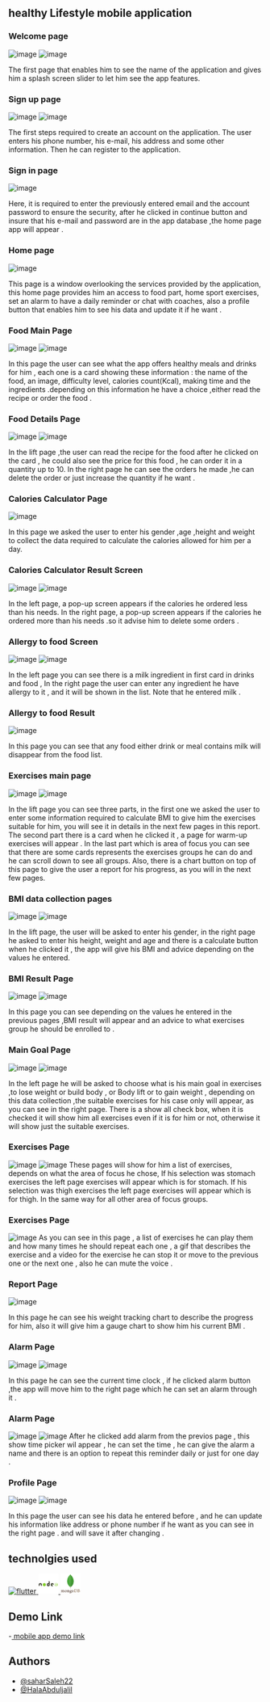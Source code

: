 ## healthy Lifestyle mobile application

### Welcome page

![image](https://github.com/saharSaleh22/Software_GP_Mobile_Demo/assets/78207579/dc37bbf4-f995-4e7e-aa7f-39e5b9250b62)            ![image](https://github.com/saharSaleh22/Software_GP_Mobile_Demo/assets/78207579/18ce6baf-2f4c-496c-86b5-98336ed90f77)

The first page that enables him to see the name of the application and gives him a splash screen slider to let him see the app features.

### Sign up page
![image](https://github.com/saharSaleh22/Software_GP_Mobile_Demo/assets/78207579/d04956d4-0349-4314-8b42-e8dc091fe182)      ![image](https://github.com/saharSaleh22/Software_GP_Mobile_Demo/assets/78207579/bfad1064-dc0d-463d-a391-d683b66c3126)

The first steps required to create an account on the application.
The user enters his phone number, his e-mail, his address and some other information. Then he can register to the application.

### Sign in page
![image](https://github.com/saharSaleh22/Software_GP_Mobile_Demo/assets/78207579/24bc97ae-bcc2-4e2b-ac3d-547477cac8fa)

Here, it is required to enter the previously entered email and the account password to ensure the security, after he clicked in continue button and insure that his e-mail and password are in the  app database ,the  home page app will appear .

### Home page
![image](https://github.com/saharSaleh22/Software_GP_Mobile_Demo/assets/78207579/52b6f22b-b35e-4c0e-a5d6-34e2ee54e2a1)

  This page is a window overlooking the services provided by the application, this home page provides him an access to food part, home sport exercises, set an alarm to have a daily reminder or chat with coaches, also a profile button that enables him to see his data and update it if he want  .
  
  ### Food Main Page
  
  ![image](https://github.com/saharSaleh22/Software_GP_Mobile_Demo/assets/78207579/745dcc03-e1a7-44bf-bd33-1f29ece1c017)     ![image](https://github.com/saharSaleh22/Software_GP_Mobile_Demo/assets/78207579/04a7d015-aae9-4938-ab3e-5e732861f74b) 
  
  In this page the user can see what the app offers healthy meals and drinks for him , each one is  a card showing  these information : the name of the food, an image, difficulty level, calories count(Kcal), making time and the ingredients .depending on this information he have a choice ,either read the recipe or order the food .

### Food Details Page
![image](https://github.com/saharSaleh22/Software_GP_Mobile_Demo/assets/78207579/48b8a7ba-1ea8-47b5-bc36-2187ff12e53f)       ![image](https://github.com/saharSaleh22/Software_GP_Mobile_Demo/assets/78207579/17b88683-e25b-4fdc-9f13-203d50fb3bdf)

In the lift page ,the user can read  the recipe for the food after he clicked on the card , he could also see the price for this food , he can order it in a quantity up to 10.
In the right page he can see the orders he made ,he can delete the order  or just  increase the quantity if he want .

### Calories Calculator Page
![image](https://github.com/saharSaleh22/Software_GP_Mobile_Demo/assets/78207579/c117909e-64e7-4d66-b891-9ecf78a55ddb)


In  this page we asked  the user to enter his gender ,age ,height and weight to collect the data required to calculate the calories allowed for him per a day.

### Calories Calculator Result Screen

![image](https://github.com/saharSaleh22/Software_GP_Mobile_Demo/assets/78207579/1239cde3-55f7-42a4-b8ba-c455803b059d)     ![image](https://github.com/saharSaleh22/Software_GP_Mobile_Demo/assets/78207579/794a1d1c-6b4d-45bd-b521-47bbe1b0d7c3)


In the left page, a pop-up screen appears if the calories he ordered less than his needs.
In the right page, a pop-up screen appears if the calories he ordered more than his needs .so it advise him to delete some orders .

### Allergy to food Screen

![image](https://github.com/saharSaleh22/Software_GP_Mobile_Demo/assets/78207579/99d08737-bfe2-4b0e-a0f5-b1a0d6932944)    ![image](https://github.com/saharSaleh22/Software_GP_Mobile_Demo/assets/78207579/58e97c09-6b09-49df-858a-9f8f2a94d393)

In the left page you can see there is a milk ingredient in first card in drinks and food ,
In the right page the user can enter any ingredient he have allergy to it , and it will be shown in the list. Note that he entered milk .

### Allergy to food Result 
![image](https://github.com/saharSaleh22/Software_GP_Mobile_Demo/assets/78207579/08b343f7-689d-43a6-af2b-f1b8c9c436e4)

In this page you can see that any food either drink or meal contains milk will disappear from the food list.

### Exercises main page 
![image](https://github.com/saharSaleh22/Software_GP_Mobile_Demo/assets/78207579/967e2207-09da-4263-9f1a-3786abd68a5a)    ![image](https://github.com/saharSaleh22/Software_GP_Mobile_Demo/assets/78207579/c0ea17c6-34e7-4995-b720-59a1636d6149)

   In the lift page you can see three parts, in the first one we asked the user to enter some information required to calculate BMI to give him the exercises suitable for him, you will see it in details in the next few pages in this report.
   The second part there is a card when he clicked it , a page for warm-up exercises will appear .
    In the last part which is area of focus you can see that there are some cards represents the exercises groups he can do and he can scroll down to see all groups.
   Also, there is a chart button on top of this page to give the user a report for his progress, as you will in the next few pages.

### BMI data collection pages 

![image](https://github.com/saharSaleh22/Software_GP_Mobile_Demo/assets/78207579/c7017420-0c0f-4c21-b9b7-4a23e5173ff7)      ![image](https://github.com/saharSaleh22/Software_GP_Mobile_Demo/assets/78207579/4bb520d1-2f00-4b41-ab6b-8b33962cbc84)

   In the lift page, the user will be asked to enter his gender, in the right page he asked to enter his height, weight and age and there is a calculate button when he clicked it , the app will give his BMI and advice depending on the values he entered.

### BMI Result Page 

![image](https://github.com/saharSaleh22/Software_GP_Mobile_Demo/assets/78207579/c6a9b8c8-c9c2-42f3-9a6f-e83601e89797)    ![image](https://github.com/saharSaleh22/Software_GP_Mobile_Demo/assets/78207579/1f87a702-aa8e-4018-aad4-56709607ac3d)

In this page you can see depending on the values he entered in the previous pages ,BMI result will appear and an advice to what exercises group he should be enrolled to . 

### Main Goal Page 
![image](https://github.com/saharSaleh22/Software_GP_Mobile_Demo/assets/78207579/e6a391d2-85f2-475d-83c8-fc5eb2522e2f)      ![image](https://github.com/saharSaleh22/Software_GP_Mobile_Demo/assets/78207579/e562c0fd-20d7-4a18-be22-9edaf5054803)

In the left page he will be asked to choose what is his main goal in exercises ,to lose weight or build body , or Body lift or to gain weight , depending on this data collection ,the suitable  exercises for his case only will appear, as you can see in the right page.
There is a show all check box, when it is checked it will show him all exercises even if it is for him or not, otherwise it will show just the suitable exercises. 

### Exercises Page 

![image](https://github.com/saharSaleh22/Software_GP_Mobile_Demo/assets/78207579/0780555d-f057-4e8e-8628-6c347826bbe7)      ![image](https://github.com/saharSaleh22/Software_GP_Mobile_Demo/assets/78207579/7d1b21ff-7df3-4fa2-aa1b-0f6979a904f9)
   These pages will show for him a list of exercises, depends on what the area of focus he chose,
If his selection was stomach exercises the left page exercises will appear which is for stomach.
If his selection was thigh exercises the left page exercises will appear which is for thigh.
In the same way for all other area of focus groups.

### Exercises Page 
![image](https://github.com/saharSaleh22/Software_GP_Mobile_Demo/assets/78207579/bd5ef344-231a-442f-aee4-a4dc6433f1e5)
As you can see in this page , a list of exercises he can play  them and  how many times he should repeat each one , a gif that describes the exercise and a video for the exercise he can stop it or move to the previous one or the next one , also he can mute the voice . 

### Report Page 
![image](https://github.com/saharSaleh22/Software_GP_Mobile_Demo/assets/78207579/613c3452-4e2a-49b5-afad-7bd85bf212d8)

In this page he can see his weight tracking chart to describe the progress for him, also it will give him a gauge  chart to show him his current BMI . 

### Alarm Page 
![image](https://github.com/saharSaleh22/Software_GP_Mobile_Demo/assets/78207579/3dc6540a-018c-46ac-9696-791c0247f7e3)      ![image](https://github.com/saharSaleh22/Software_GP_Mobile_Demo/assets/78207579/c42bae51-114d-4e09-8684-d0c8b8ee78b0)

In this page he can see the current time clock , if he clicked alarm button ,the app will move him to the right page which he can set an alarm through it .

### Alarm Page 
![image](https://github.com/saharSaleh22/Software_GP_Mobile_Demo/assets/78207579/4acb6d37-cd81-4389-97cf-9eec72dd6369)     ![image](https://github.com/saharSaleh22/Software_GP_Mobile_Demo/assets/78207579/868cfedf-ab2a-479e-9483-c2bc74651273)
After he clicked add alarm from the previos page , this show time picker wil appear , he can set the time , he can give the alarm a name and there is an option to repeat this reminder daily or just for one day .

### Profile Page 
![image](https://github.com/saharSaleh22/Software_GP_Mobile_Demo/assets/78207579/39528715-9167-4ac3-9ce7-49ffde47aa7a)    ![image](https://github.com/saharSaleh22/Software_GP_Mobile_Demo/assets/78207579/dfdf4c6a-8231-437b-bbf4-22106dfc241b)

In this page the user can see his data he entered before , and he can update  his information like address or phone number if he want as you can see in the right page . and will save it after changing .



## technolgies used 
 <a href="https://flutter.dev" target="_blank" rel="noreferrer"> <img src="https://www.vectorlogo.zone/logos/flutterio/flutterio-icon.svg" alt="flutter" width="40" height="40"/> </a>    <a href="https://nodejs.org" target="_blank" rel="noreferrer"> <img src="https://raw.githubusercontent.com/devicons/devicon/master/icons/nodejs/nodejs-original-wordmark.svg" alt="nodejs" width="40" height="40"/> </a>  <a href="https://www.mongodb.com/" target="_blank" rel="noreferrer"> <img src="https://raw.githubusercontent.com/devicons/devicon/master/icons/mongodb/mongodb-original-wordmark.svg" alt="mongodb" width="40" height="40"/> </a> 
## Demo Link
-[ mobile app demo link](https://drive.google.com/file/d/1kQPMMYIzGJdvJC_unXYc5jETr0IF80Wd/view?usp=sharing)
## Authors

- [@saharSaleh22](https://www.github.com/saharSaleh22)
- [@HalaAbduljalil](https://github.com/HalaAbduljalil)



